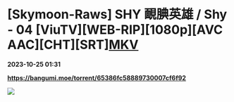 # [Skymoon-Raws] SHY 靦腆英雄 / Shy - 04 [ViuTV][WEB-RIP][1080p][AVC AAC][CHT][SRT][MKV](先行版本)

**2023-10-25 01:31**

**https://bangumi.moe/torrent/65386fc58889730007cf6f92**

![](https://files.catbox.moe/cisdr4.jpg)